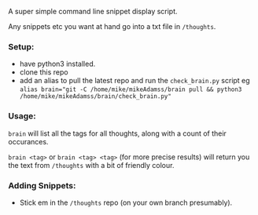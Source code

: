 
A super simple command line snippet display script.

Any snippets etc you want at hand go into a txt file in `/thoughts`.

### Setup:
* have python3 installed.
* clone this repo
* add an alias to pull the latest repo and run the `check_brain.py` script
eg `alias brain="git -C /home/mike/mikeAdamss/brain pull && python3 /home/mike/mikeAdamss/brain/check_brain.py"`

### Usage:
`brain` will list all the tags for all thoughts, along with a count of their occurances.

`brain <tag>` or `brain <tag> <tag>` (for more precise results) will return you the text from `/thoughts` with a bit of friendly colour.


### Adding Snippets:
* Stick em in the `/thoughts` repo (on your own branch presumably).